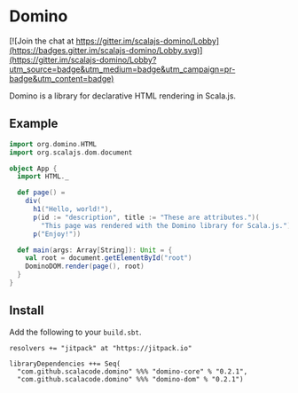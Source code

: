 # Domino

[![Join the chat at https://gitter.im/scalajs-domino/Lobby](https://badges.gitter.im/scalajs-domino/Lobby.svg)](https://gitter.im/scalajs-domino/Lobby?utm_source=badge&utm_medium=badge&utm_campaign=pr-badge&utm_content=badge)

Domino is a library for declarative HTML rendering in Scala.js.

## Example

```scala
import org.domino.HTML
import org.scalajs.dom.document

object App {
  import HTML._

  def page() =
    div(
      h1("Hello, world!"),
      p(id := "description", title := "These are attributes.")(
        "This page was rendered with the Domino library for Scala.js."),
      p("Enjoy!"))

  def main(args: Array[String]): Unit = {
    val root = document.getElementById("root")
    DominoDOM.render(page(), root)
  }
}
```

## Install
Add the following to your `build.sbt`.

	resolvers += "jitpack" at "https://jitpack.io"

    libraryDependencies ++= Seq(
      "com.github.scalacode.domino" %%% "domino-core" % "0.2.1",
      "com.github.scalacode.domino" %%% "domino-dom" % "0.2.1")
